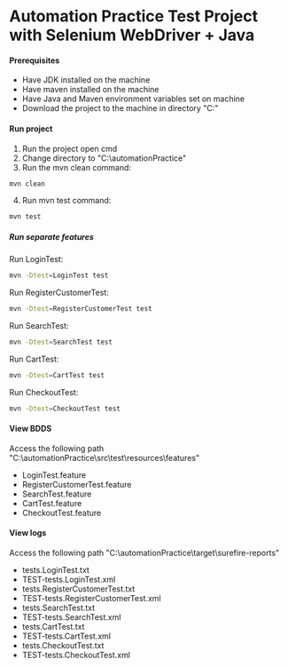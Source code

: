 # Automation Practice Test Project with Selenium WebDriver + Java

#### Prerequisites
- Have JDK installed on the machine
- Have maven installed on the machine
- Have Java and Maven environment variables set on machine
- Download the project to the machine in directory "C:"

#### Run project
1. Run the project open cmd
2. Change directory to "C:\automationPractice"
3. Run the mvn clean command:
```sh
mvn clean
```
4. Run mvn test command:
```sh
mvn test
```
##### Run separate features
Run LoginTest:
```sh
mvn -Dtest=LoginTest test
```
Run RegisterCustomerTest:
```sh
mvn -Dtest=RegisterCustomerTest test
```
Run SearchTest:
```sh
mvn -Dtest=SearchTest test
```
Run CartTest:
```sh
mvn -Dtest=CartTest test
```
Run CheckoutTest:
```sh
mvn -Dtest=CheckoutTest test
```
#### View BDDS
Access the following path "C:\automationPractice\src\test\resources\features"
- LoginTest.feature
- RegisterCustomerTest.feature
- SearchTest.feature
- CartTest.feature
- CheckoutTest.feature

#### View logs
Access the following path "C:\automationPractice\target\surefire-reports"
- tests.LoginTest.txt
- TEST-tests.LoginTest.xml
- tests.RegisterCustomerTest.txt
- TEST-tests.RegisterCustomerTest.xml
- tests.SearchTest.txt
- TEST-tests.SearchTest.xml
- tests.CartTest.txt
- TEST-tests.CartTest.xml
- tests.CheckoutTest.txt
- TEST-tests.CheckoutTest.xml